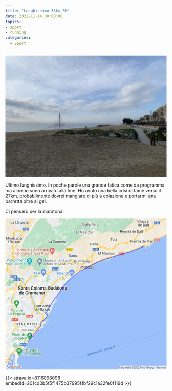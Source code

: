 ```yaml
---
title: "Lunghissimo 36km RM"
date: 2022-11-14 00:00:00
topics:
- sport
- running
categories:
  - Sport
---
```


![](images/IMG_0669.jpg)

Ultimo lunghissimo. In poche parole una grande fatica come da programma ma almeno sono arrivato alla fine. Ho avuto una bella crisi di fame verso il 27km, probabilmente dovrei mangiare di più a colazione e portarmi una barretta oltre ai gel.

Ci penserò per la maratona!

![](images/20221114-activity-map.png)

{{< strava id=8116098098 embedId=201cd0b5f5f1475b37995f1bf29c1a32fe0f119d >}}
